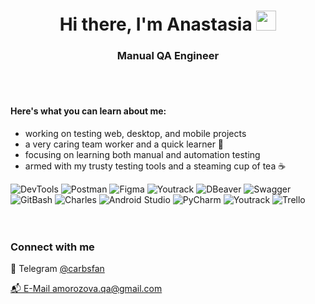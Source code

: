 <h1 align="center">Hi there, I'm Anastasia </a> <img
src="https://github.com/blackcater/blackcater/raw/main/images/Hi.gif" height="32" /></h1>
<h3 align="center"> Manual QA Engineer </h3>

<br>
<br>

#### Here's what you can learn about me:

- working on testing web, desktop, and mobile projects
- a very caring team worker and a quick learner 🧡
- focusing on learning both manual and automation testing
- armed with my trusty testing tools and a steaming cup of tea ☕️

<div align="left">
    <div>
        <img alt="DevTools" src="https://img.shields.io/badge/DevTools-FFE4C4?style=for-the-badge&logo=googlechrome">
        <img alt="Postman" src="https://img.shields.io/badge/Postman-FFE4C4?style=for-the-badge&logo=postman">
        <img alt="Figma" src="https://img.shields.io/badge/Figma-FFE4C4?style=for-the-badge&logo=figma">
        <img alt="Youtrack" src="https://img.shields.io/badge/Youtrack-FFE4C4?style=for-the-badge&logo=youtrack">
        <img alt="DBeaver" src="https://img.shields.io/badge/DBeaver-FFE4C4?style=for-the-badge&logo=dbeaver">
        <img alt="Swagger" src="https://img.shields.io/badge/Swagger-FFE4C4?style=for-the-badge&logo=swagger">
    </div>
    <div>
        <img alt="GitBash" src="https://img.shields.io/badge/GitBash-FFE4C4?style=for-the-badge&logo=git">
        <img alt="Charles" src="https://img.shields.io/badge/Charles-FFE4C4?style=for-the-badge&logo=charlesproxy">
        <img alt="Android Studio" src="https://img.shields.io/badge/Android%20Studio-FFE4C4?style=for-the-badge&logo=androidstudio">
        <img alt="PyCharm" src="https://img.shields.io/badge/PyCharm-FFE4C4?style=for-the-badge&logo=pycharm">
        <img alt="Youtrack" src="https://img.shields.io/badge/Youtrack-FFE4C4?style=for-the-badge&logo=youtrack">
        <img alt="Trello" src="https://img.shields.io/badge/Trello-FFE4C4?style=for-the-badge&logo=trello">
    </div>
</div>
<br>
<br>





### Connect with me
📨  Telegram  <a href="https://t.me/carbsfan" target="blank">@carbsfan

📬   E-Mail amorozova.qa@gmail.com

